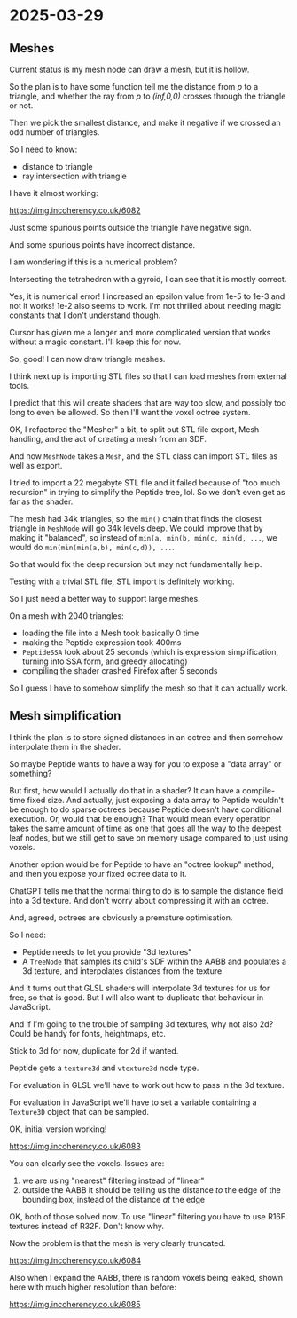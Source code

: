 # 2025-03-29

## Meshes

Current status is my mesh node can draw a mesh, but it is hollow.

So the plan is to have some function tell me the distance from *p* to a
triangle, and whether the ray from *p* to *(inf,0,0)* crosses through
the triangle or not.

Then we pick the smallest distance, and make it negative if we crossed
an odd number of triangles.

So I need to know:

 * distance to triangle
 * ray intersection with triangle

I have it almost working:

https://img.incoherency.co.uk/6082

Just some spurious points outside the triangle have negative sign.

And some spurious points have incorrect distance.

I am wondering if this is a numerical problem?

Intersecting the tetrahedron with a gyroid, I can see that it is
mostly correct.

Yes, it is numerical error! I increased an epsilon value from 1e-5 to
1e-3 and not it works! 1e-2 also seems to work. I'm not thrilled about
needing magic constants that I don't understand though.

Cursor has given me a longer and more complicated version that works
without a magic constant. I'll keep this for now.

So, good! I can now draw triangle meshes.

I think next up is importing STL files so that I can load meshes from
external tools.

I predict that this will create shaders that are way too slow, and
possibly too long to even be allowed. So then I'll want the voxel
octree system.

OK, I refactored the "Mesher" a bit, to split out STL file export,
Mesh handling, and the act of creating a mesh from an SDF.

And now `MeshNode` takes a `Mesh`, and the STL class can import STL
files as well as export.

I tried to import a 22 megabyte STL file and it failed because of
"too much recursion" in trying to simplify the Peptide tree, lol. So
we don't even get as far as the shader.

The mesh had 34k triangles, so the `min()` chain that finds the closest
triangle in `MeshNode` will go 34k levels deep. We could improve that
by making it "balanced", so instead of `min(a, min(b, min(c, min(d, ...`,
we would do `min(min(min(a,b), min(c,d)), ...`.

So that would fix the deep recursion but may not fundamentally help.

Testing with a trivial STL file, STL import is definitely working.

So I just need a better way to support large meshes.

On a mesh with 2040 triangles:

 * loading the file into a Mesh took basically 0 time
 * making the Peptide expression took 400ms
 * `PeptideSSA` took about 25 seconds (which is expression simplification, turning into SSA form, and greedy allocating)
 * compiling the shader crashed Firefox after 5 seconds

So I guess I have to somehow simplify the mesh so that it can
actually work.

## Mesh simplification

I think the plan is to store signed distances in an octree and then
somehow interpolate them in the shader.

So maybe Peptide wants to have a way for you to expose a "data array"
or something?

But first, how would I actually do that in a shader? It can have a
compile-time fixed size. And actually, just exposing a data array to
Peptide wouldn't be enough to do sparse octrees because Peptide doesn't
have conditional execution. Or, would that be enough? That would mean
every operation takes the same amount of time as one that goes all the
way to the deepest leaf nodes, but we still get to save on memory usage
compared to just using voxels.

Another option would be for Peptide to have an "octree lookup" method,
and then you expose your fixed octree data to it.

ChatGPT tells me that the normal thing to do is to sample the distance
field into a 3d texture. And don't worry about compressing it with
an octree.

And, agreed, octrees are obviously a premature optimisation.

So I need:

 * Peptide needs to let you provide "3d textures"
 * A `TreeNode` that samples its child's SDF within the AABB and populates a 3d texture, and interpolates distances from the texture

And it turns out that GLSL shaders will interpolate 3d textures
for us for free, so that is good. But I will also want to duplicate
that behaviour in JavaScript.

And if I'm going to the trouble of sampling 3d textures, why not also
2d? Could be handy for fonts, heightmaps, etc.

Stick to 3d for now, duplicate for 2d if wanted.

Peptide gets a `texture3d` and `vtexture3d` node type.

For evaluation in GLSL we'll have to work out how to pass in the
3d texture.

For evaluation in JavaScript we'll have to set a variable containing
a `Texture3D` object that can be sampled.

OK, initial version working!

https://img.incoherency.co.uk/6083

You can clearly see the voxels. Issues are:

1. we are using "nearest" filtering instead of "linear"
2. outside the AABB it should be telling us the distance *to* the edge of the bounding box, instead of the distance *at* the edge

OK, both of those solved now. To use "linear" filtering you have to use
R16F textures instead of R32F. Don't know why.

Now the problem is that the mesh is very clearly truncated.

https://img.incoherency.co.uk/6084

Also when I expand the AABB, there is random voxels being leaked,
shown here with much higher resolution than before:

https://img.incoherency.co.uk/6085
